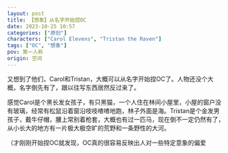 ```yaml
---
layout: post
title: 【想象】从名字开始捏OC
date: 2023-10-25 10:57
categories: ["原创"]
characters: ["Carol Elevens", "Tristan the Raven"]
tags: ["OC", "想象"]
pov: 第一人称
origin: 空间
---
```


又想到了他们，Carol和Tristan，大概可以从名字开始捏OC了。人物还没个大概，名字倒先有了，跟以往写东西居然反过来了。

感觉Carol是个黑长发女孩子，有只黑猫，一个人住在林间小屋里，小屋的窗户没有玻璃，经常有松鼠沿着窗沿吱吱喳喳地跑，林子外面是海。Tristan是个金发男孩子，戴牛仔帽，腰上常别着枪套，大概也有过一匹马，现在倒不一定仍然有了，从小长大的地方有一片极大极空旷的荒野和一条野性的大河。

（才刚刚开始捏OC就发现，OC真的很容易反映出人对一些特定意象的偏爱
